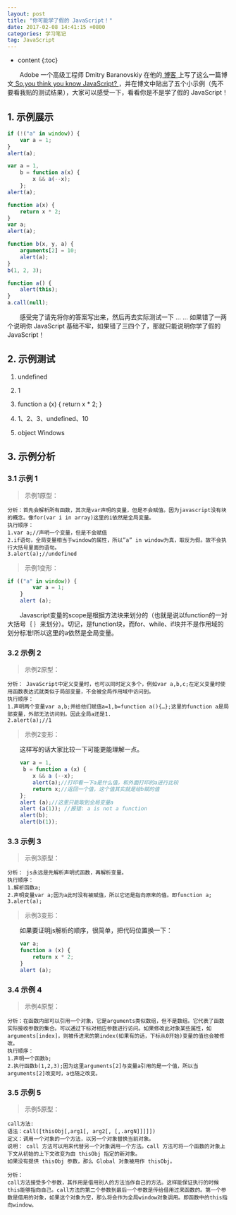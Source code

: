 ```yaml
---
layout: post
title: "你可能学了假的 JavaScript！"
date: 2017-02-08 14:41:15 +0800
categories: 学习笔记
tag: JavaScript
---
```


* content
{:toc}


　　Adobe 一个高级工程师 Dmitry Baranovskiy 在他的[ 博客 ](http://dmitry.baranovskiy.com/)上写了这么一篇博文[ So,you think you know JavaScript? ](http://dmitry.baranovskiy.com/post/91403200)，并在博文中贴出了五个小示例（先不要看我贴的测试结果），大家可以感受一下，看看你是不是学了假的 JavaScript！<!-- more -->

## 1. 示例展示

```js
if (!("a" in window)) {
    var a = 1;
}
alert(a);
```

```js
var a = 1,
    b = function a(x) {
        x && a(--x);
    };
alert(a);
```

```js
function a(x) {
    return x * 2;
}
var a;
alert(a);
```

```js
function b(x, y, a) {
    arguments[2] = 10;
    alert(a);
}
b(1, 2, 3);
```

```js
function a() {
    alert(this);
}
a.call(null);
```

　　感受完了请先将你的答案写出来，然后再去实际测试一下 … … 如果错了一两个说明你 JavaScript 基础不牢，如果错了三四个了，那就只能说明你学了假的 JavaScript！

## 2. 示例测试

1. undefined 

2. 1 

3. function a (x) { 
   return x * 2; 
   }
   
4. 1、2、3、undefined、10 

5. object Windows

## 3. 示例分析

### 3.1 示例 1

> 示例1原型：

```
分析：首先会解析所有函数，其次是var声明的变量，但是不会赋值。因为javascript没有块的概念。像for(var i in array)这里的i依然是全局变量。 
执行顺序： 
1.var a;//声明一个变量，但是不会赋值 
2.if语句，全局变量相当于window的属性，所以”a” in window为真，取反为假。故不会执行大括号里面的语句。 
3.alert(a);//undefined
```

> 示例1变形：

```js
if (("a" in window)) {
        var a = 1;
    }
    alert (a);
```

　　Javascript变量的scope是根据方法块来划分的（也就是说以function的一对大括号｛ ｝来划分）。切记，是function块，而for、while、if块并不是作用域的划分标准!所以这里的a依然是全局变量。

### 3.2 示例 2

> 示例2原型：

```
分析： JavaScript中定义变量时，也可以同时定义多个，例如var a,b,c;在定义变量时使用函数表达式就类似于局部变量，不会被全局作用域中访问到。 
执行顺序： 
1.声明两个变量var a,b;并给他们赋值a=1,b=function a(){…};这里的function a是局部变量，外部无法访问到。因此全局a还是1. 
2.alert(a);//1
```

> 示例2变形：

　　这样写的话大家比较一下可能更能理解一点。

```js
    var a = 1,
     b = function a (x) {
        x && a (--x);
        alert(a);//打印看一下a是什么值，和外面打印的a进行比较
        return x;//返回一个值，这个值其实就是给b赋的值
    };
    alert (a);//这里只能取到全局变量a
    alert (a(1)); //报错: a is not a function
    alert(b);
    alert(b(1));
```

### 3.3 示例 3

> 示例3原型：

```
分析： js永远是先解析声明式函数，再解析变量。 
执行顺序： 
1.解析函数a; 
2.声明变量var a;因为a此时没有被赋值，所以它还是指向原来的值。即function a; 
3.alert(a);
```

> 示例3变形：

　　如果要证明js解析的顺序，很简单，把代码位置换一下：

```js
    var a;
    function a (x) {
        return x * 2;
    }
    alert (a);
```

### 3.4 示例 4

> 示例4原型：

```
分析：在函数内部可以引用一个对象，它是arguments类似数组，但不是数组。它代表了函数实际接收参数的集合。可以通过下标对相应参数进行访问。如果修改此对象某些属性，如arguments[index]，则被传进来的第index(如果有的话，下标从0开始)变量的值也会被修改。 
执行顺序： 
1.声明一个函数b; 
2.执行函数b(1,2,3);因为这里arguments[2]与变量a引用的是一个值，所以当arguments[2]改变时，a也随之改变。
```

### 3.5 示例 5

> 示例5原型：

```
call方法: 
语法：call([thisObj[,arg1[, arg2[, [,.argN]]]]]) 
定义：调用一个对象的一个方法，以另一个对象替换当前对象。 
说明： call 方法可以用来代替另一个对象调用一个方法。call 方法可将一个函数的对象上下文从初始的上下文改变为由 thisObj 指定的新对象。 
如果没有提供 thisObj 参数，那么 Global 对象被用作 thisObj。

分析： 
call方法接受多个参数，其作用是借用别人的方法当作自己的方法。这样能保证执行的时候this能够指向自己。call方法的第二个参数到最后一个参数是传给借用过来函数的。第一个参数是借用的对象，如果这个对象为空，那么将会作为全局window对象调用。即函数中的this指向window。
```
